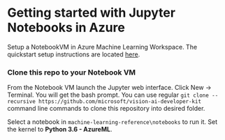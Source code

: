 # Getting started with Jupyter Notebooks in Azure
Setup a NotebookVM in Azure Machine Learning Workspace. The quickstart setup instructions are located [here](https://review.docs.microsoft.com/en-us/azure/machine-learning/service/quickstart-run-cloud-notebook?branch=release-build-amls).

### Clone this repo to your Notebook VM
From the Notebook VM launch the Jupyter web interface. Click New -> Terminal. You will get the bash prompt. 
You can use regular `git clone --recursive https://github.com/microsoft/vision-ai-developer-kit` command line commands to clone this repository into desired folder.

Select a notebook in `machine-learning-reference\notebooks` to run it. Set the kernel to **Python 3.6 - AzureML**.

